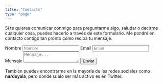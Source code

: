 ```yaml
---
title: "Contacto"
type: "page"
---
```


Si te quieres comunicar conmigo para preguntarme algo, saludar o decirme cualquier cosa, puedes hacerlo a través de este formulario. Me pondré en contacto contigo tan pronto como reciba tu mensaje.

<form class="contact-form" action="https://submit-form.com/cONtJ11r">
  <input
    type="hidden"
    name="_redirect"
    value="https://bernardoayala.com/gracias"
  />
  <div class="input-group">
    <label for="name">Nombre
      <input type="text" id="name" name="name" placeholder="Nombre" required="" />
    </label>
    <label for="email">Email
      <input type="email" id="email" name="email" placeholder="Email" required="" />
    </label>
  </div>
  <label for="message">Mensaje
    <textarea
      id="message"
      name="message"
      placeholder="Mensaje..."
      required=""
    ></textarea>
  </label>
  <button class="button" type="submit">Enviar</button>
</form>

También puedes encontrarme en la mayoría de las redes sociales como **nardoyala**, pero donde suelo ser más activo es en Twitter.